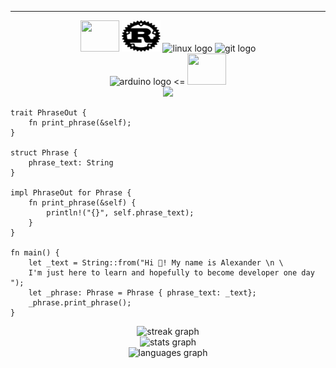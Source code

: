 ---

<div align="center">
 <img src="https://cdn.jsdelivr.net/gh/devicons/devicon/icons/csharp/csharp-original.svg" height=50   width=62/>
  <img src="https://raw.githubusercontent.com/devicons/devicon/master/icons/rust/rust-plain.svg" height=50   width=62   alt="rust logo"     />
  <img src="https://cdn.jsdelivr.net/gh/devicons/devicon/icons/linux/linux-original.svg"         height="50" width="62" alt="linux logo"    />
  <img src="https://cdn.jsdelivr.net/gh/devicons/devicon/icons/git/git-original.svg"             height="50" width="62" alt="git logo"      />
 <br>
  <img src="https://cdn.jsdelivr.net/gh/devicons/devicon/icons/arduino/arduino-original.svg"     height="50" width="62" alt="arduino logo"  />
  <=
   
  <img src="https://cdn.jsdelivr.net/gh/devicons/devicon/icons/cplusplus/cplusplus-original.svg" height="50" width="62"/>
<br>
   <img src="https://cdn.jsdelivr.net/gh/devicons/devicon/icons/raspberrypi/raspberrypi-original.svg" />
          
 </div>

```
trait PhraseOut {
    fn print_phrase(&self);
}

struct Phrase {
    phrase_text: String
}

impl PhraseOut for Phrase {
    fn print_phrase(&self) {
        println!("{}", self.phrase_text);
    }
}

fn main() {
    let _text = String::from("Hi 👋! My name is Alexander \n \
    I'm just here to learn and hopefully to become developer one day ");
    let _phrase: Phrase = Phrase { phrase_text: _text};
    _phrase.print_phrase();
}

```

<div align="center">
  <img src="https://streak-stats.demolab.com?user=whuzurbuddha&locale=en&mode=daily&theme=radical&=true&border_radius=5" height="150" alt="streak graph" /> <br>
  <img src="https://github-readme-stats.vercel.app/api?username=whuzurbuddha&repo=whuzurbuddha&hide_title=false&hide_rank=false&show_icons=true&include_all_commits=true&count_private=true&disable_animations=false&theme=radical&locale=en&hide_border=false" height="150" alt="stats graph" /> <br> 
  <img src="https://github-readme-stats.vercel.app/api/top-langs?username=whuzurbuddha&repo=whuzurbuddha&locale=en&hide_title=false&layout=compact&card_width=320&langs_count=5&theme=radical&hide_border=false" height="150" alt="languages graph"  />
</div>

